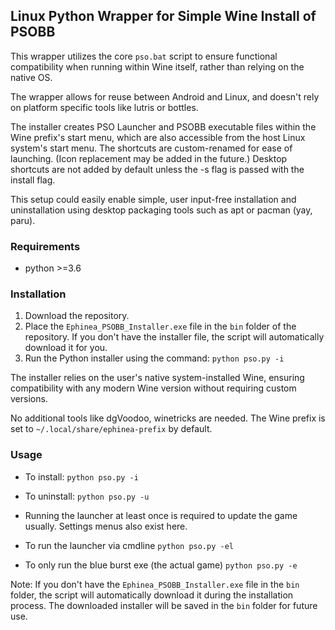 ## Linux Python Wrapper for Simple Wine Install of PSOBB

This wrapper utilizes the core `pso.bat` script to ensure functional compatibility when running within Wine itself, rather than relying on the native OS.

The wrapper allows for reuse between Android and Linux, and doesn't rely on platform specific tools like lutris or bottles.

The installer creates PSO Launcher and PSOBB executable files within the Wine prefix's start menu, which are also accessible from the host Linux system's start menu. The shortcuts are custom-renamed for ease of launching. (Icon replacement may be added in the future.) Desktop shortcuts are not added by default unless the -s flag is passed with the install flag.

This setup could easily enable simple, user input-free installation and uninstallation using desktop packaging tools such as apt or pacman (yay, paru).

### Requirements
- python >=3.6

### Installation
1. Download the repository.
2. Place the `Ephinea_PSOBB_Installer.exe` file in the `bin` folder of the repository. If you don't have the installer file, the script will automatically download it for you.
3. Run the Python installer using the command: `python pso.py -i`

The installer relies on the user's native system-installed Wine, ensuring compatibility with any modern Wine version without requiring custom versions.

No additional tools like dgVoodoo, winetricks are needed. The Wine prefix is set to `~/.local/share/ephinea-prefix` by default.

### Usage
- To install: `python pso.py -i`
- To uninstall: `python pso.py -u`

- Running the launcher at least once is required to update the game usually. Settings menus also exist here.
- To run the launcher via cmdline `python pso.py -el`
- To only run the blue burst exe (the actual game) `python pso.py -e`

Note: If you don't have the `Ephinea_PSOBB_Installer.exe` file in the `bin` folder, the script will automatically download it during the installation process. The downloaded installer will be saved in the `bin` folder for future use.

